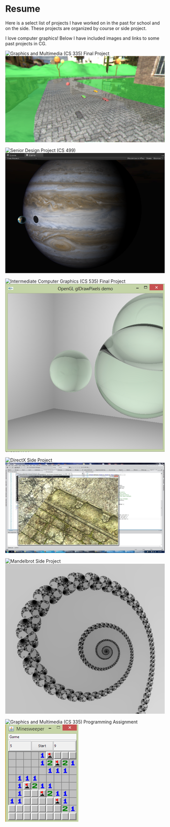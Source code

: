 Resume
======

Here is a select list of projects I have worked on in the past for school and on the side.
These projects are organized by course or side project.

I love computer graphics! Below I have included images and links to some past projects in CG.

![Graphics and Multimedia (CS 335) Final Project](/CS%20335%20-%20Graphics%20Programming/Final%20Project)
![CS 335 Final](/CS%20335%20-%20Graphics%20Programming/Final%20Project/Images/shotFinal1.jpg)

![Senior Design Project (CS 499)](/CS%20499%20-%20Senior%20Design%20Project)
![CS 499](/CS%20499%20-%20Senior%20Design%20Project/Images/Jupiter_LimbShader.png)

![Intermediate Computer Graphics (CS 535) Final Project](/CS%20535%20-%20Intermediate%20Computer%20Graphics/Raytracer)
![CS 535 Final](/CS%20535%20-%20Intermediate%20Computer%20Graphics/Raytracer/Images/glass.jpg)

![DirectX Side Project](/Side%20Projects/First_3D%20%28DirectX%29)
![DirectX Project](/Side%20Projects/First_3D%20%28DirectX%29/Images/normalMapping.jpg)

![Mandelbrot Side Project](/Side%20Projects/Mandelbrot)
![Mandelbrot Project](/Side%20Projects/Mandelbrot/Images/Spiral.png)

![Graphics and Multimedia (CS 335) Programming Assignment](/CS%20335%20-%20Graphics%20Programming/Minesweeper) 
![Minesweeper](/CS%20335%20-%20Graphics%20Programming/Minesweeper/Images/pic2.png)


